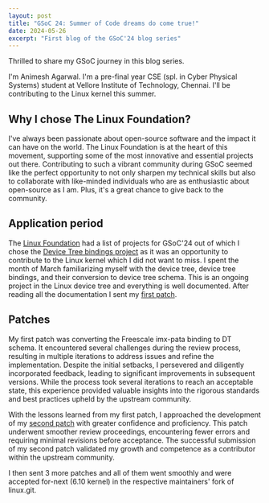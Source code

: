 ```yaml
---
layout: post
title: "GSoC 24: Summer of Code dreams do come true!"
date: 2024-05-26
excerpt: "First blog of the GSoC'24 blog series"
---
```


Thrilled to share my GSoC journey in this blog series.

I'm Animesh Agarwal. I'm a pre-final year CSE (spl. in Cyber Physical Systems) student at Vellore Institute of Technology, Chennai. I'll be contributing to the Linux kernel this summer.

## Why I chose The Linux Foundation?

I've always been passionate about open-source software and the impact it can have on the world. The Linux Foundation is at the heart of this movement, supporting some of the most innovative and essential projects out there. Contributing to such a vibrant community during GSoC seemed like the perfect opportunity to not only sharpen my technical skills but also to collaborate with like-minded individuals who are as enthusiastic about open-source as I am. Plus, it's a great chance to give back to the community.

## Application period

The [Linux Foundation](https://wiki.linuxfoundation.org/gsoc/google-summer-code-2024) had a list of projects for GSoC'24 out of which I chose the [Device Tree bindings project](https://wiki.linuxfoundation.org/gsoc/2024-gsoc-device-tree-bindings) as it was an opportunity to contribute to the Linux kernel which I did not want to miss. I spent the month of March familiarizing myself with the device tree, device tree bindings, and their conversion to device tree schema. This is an ongoing project in the Linux device tree and everything is well documented. After reading all the documentation I sent my [first patch](https://git.kernel.org/pub/scm/linux/kernel/git/next/linux-next.git/commit/?h=next-20240523&id=7c6a9783c7f0dd609d548374cc98558a6efb6143).

## Patches

My first patch was converting the Freescale imx-pata binding to DT schema. It encountered several challenges during the review process, resulting in multiple iterations to address issues and refine the implementation. Despite the initial setbacks, I persevered and diligently incorporated feedback, leading to significant improvements in subsequent versions. While the process took several iterations to reach an acceptable state, this experience provided valuable insights into the rigorous standards and best practices upheld by the upstream community.

With the lessons learned from my first patch, I approached the development of my [second patch](https://git.kernel.org/pub/scm/linux/kernel/git/next/linux-next.git/commit/?h=next-20240523&id=dcf2653ac12f2c1c3c0e1042c35fe90f7d74eb08) with greater confidence and proficiency. This patch underwent smoother review proceedings, encountering fewer errors and requiring minimal revisions before acceptance. The successful submission of my second patch validated my growth and competence as a contributor within the upstream community.

I then sent 3 more patches and all of them went smoothly and were accepted for-next (6.10 kernel) in the respective maintainers' fork of linux.git.

